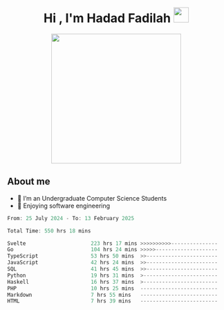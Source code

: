 <h1 align="center">Hi , I'm Hadad Fadilah <img src="https://media.giphy.com/media/hvRJCLFzcasrR4ia7z/giphy.gif" width="35"></h1>

<p align="center">
<img src="https://media.tenor.com/78dNivDemDAAAAAi/speech-bubble-venti.gif" width="300"/>    
</p>


##  About me
- 🔭 I’m an Undergraduate Computer Science Students
- 🌱 Enjoying software engineering

<!--START_SECTION:waka-->

```go
From: 25 July 2024 - To: 13 February 2025

Total Time: 550 hrs 18 mins

Svelte                     223 hrs 17 mins >>>>>>>>>>---------------   40.38 %
Go                         104 hrs 24 mins >>>>>--------------------   18.88 %
TypeScript                 53 hrs 50 mins  >>-----------------------   09.73 %
JavaScript                 42 hrs 24 mins  >>-----------------------   07.67 %
SQL                        41 hrs 45 mins  >>-----------------------   07.55 %
Python                     19 hrs 31 mins  >------------------------   03.53 %
Haskell                    16 hrs 37 mins  >------------------------   03.01 %
PHP                        10 hrs 25 mins  -------------------------   01.89 %
Markdown                   7 hrs 55 mins   -------------------------   01.43 %
HTML                       7 hrs 39 mins   -------------------------   01.38 %
```

<!--END_SECTION:waka-->




<!--
**Fadil-Tao/Fadil-Tao** is a ✨ _special_ ✨ repository because its `README.md` (this file) appears on your GitHub profile.


